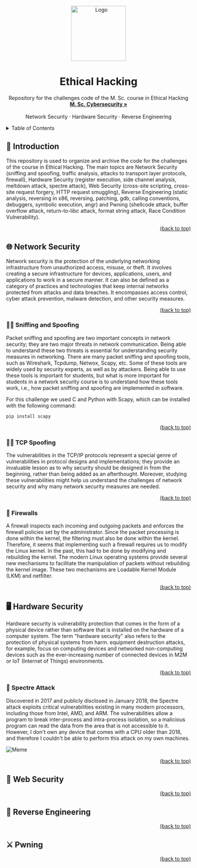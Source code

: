<div id="top"></div>
<!-- PROJECT LOGO -->
<br />
<div align="center">
  <a href="https://github.com/FrancescoMarchiori/Ethical-Hacking">
    <img src="https://i.postimg.cc/c4vvQmTL/Cybersecuity-Uni-PD.png" alt="Logo" width="150" height="150">
  </a>

  <h1 align="center">Ethical Hacking</h1>

  <p align="center">
    Repository for the challenges code of the M. Sc. course in Ethical Hacking
    <br />
    <a href="https://www.unipd.it/en/educational-offer/second-cycle-degree/science?tipo=LM&scuola=SC&ordinamento=2020&key=SC2542&cg=engineering"><strong>M. Sc. Cybersecurity »</strong></a>
    <br />
    <br />
    <a>Network Security</a>
    ·
    <a>Hardware Security</a>
    ·
    <a>Reverse Engineering</a>
  </p>
</div>

<!-- TABLE OF CONTENTS -->
<details>
  <summary>Table of Contents</summary>
  <ol>
    <li>
      <a href="#introduction">Introduction</a>
    </li>
    <li>
      <a href="#network">Network Security</a>
      <ul>
        <li><a href="#sniffing">Sniffing and Spoofing</a></li>
      </ul>
      <ul>
        <li><a href="#tcp">TCP Spoofing</a></li>
      </ul>
      <ul>
        <li><a href="#firewall">Firewalls</a></li>
      </ul>
    </li>
    <li>
      <a href="#hardware">Hardware Security</a>
      <ul>
        <li><a href="#spectre">Spectre Attack</a></li>
      </ul>
    </li>
    <li>
      <a href="#web">Web Security</a>
    </li>
    <li>
      <a href="#reverse">Reverse Engineering</a>
    </li>
    <li>
      <a href="#pwning">Pwning</a>
    </li>
  </ol>
</details>

<div id="introduction"></div>

## 🧩 Introduction

This repository is used to organize and archive the code for the challenges of the course in Ethical Hacking. The main topics are Network Security (sniffing and spoofing, traffic analysis, attacks to transport layer protocols, firewall), Hardware Security (register execution, side channel analysis, meltdown attack, spectre attack), Web Security (cross-site scripting, cross-site request forgery, HTTP request smuggling), Reverse Engineering (static analysis, reversing in x86, reversing, patching, gdb, calling conventions, debuggers, symbolic execution, angr) and Pwning (shellcode attack, buffer overflow attack, return-to-libc attack, format string attack, Race Condition Vulnerability).

<p align="right"><a href="#top">(back to top)</a></p>
<div id="network"></div>

## 🌐 Network Security
Network security is the protection of the underlying networking infrastructure from unauthorized access, misuse, or theft. It involves creating a secure infrastructure for devices, applications, users, and applications to work in a secure manner. It can also be defined as a category of practices and technologies that keep internal networks protected from attacks and data breaches. It encompasses access control, cyber attack prevention, malware detection, and other security measures.

<p align="right"><a href="#top">(back to top)</a></p>
<div id="sniffing"></div>

### 👃🏽 Sniffing and Spoofing
Packet sniffing and spoofing are two important concepts in network security; they are two major threats in network communication. Being able to understand these two threats is essential for understanding security measures in networking. There are many packet sniffing and spoofing tools, such as Wireshark, Tcpdump, Netwox, Scapy, etc. Some of these tools are widely used by security experts, as well as by attackers. Being able to use these tools is important for students, but what is more important for students in a network security course is to understand how these tools work, i.e., how packet sniffing and spoofing are implemented in software.

For this challenge we used C and Python with Scapy, which can be installed with the following command:
```
pip install scapy
```

<p align="right"><a href="#top">(back to top)</a></p>
<div id="tcp"></div>

### 👃🏽 TCP Spoofing
The vulnerabilities in the TCP/IP protocols represent a special genre of vulnerabilities in protocol designs and implementations; they provide an invaluable lesson as to why security should be designed in from the beginning, rather than being added as an afterthought. Moreover, studying these vulnerabilities might help us understand the challenges of network security and why many network security measures are needed.

<p align="right"><a href="#top">(back to top)</a></p>
<div id="firewall"></div>

### 🧱 Firewalls
A firewall inspects each incoming and outgoing packets and enforces the firewall policies set by the administrator. Since the packet processing is done within the kernel, the filtering must also be done within the kernel. Therefore, it seems that implementing such a firewall requires us to modify the Linux kernel. In the past, this had to be done by modifying and rebuilding the kernel. The modern Linux operating systems provide several new mechanisms to facilitate the manipulation of packets without rebuilding the kernel image. These two mechanisms are Loadable Kernel Module (LKM) and netfilter.

<p align="right"><a href="#top">(back to top)</a></p>
<div id="hardware"></div>

## 🖥️ Hardware Security
Hardware security is vulnerability protection that comes in the form of a physical device rather than software that is installed on the hardware of a computer system. The term "hardware security" also refers to the protection of physical systems from harm. equipment destruction attacks, for example, focus on computing devices and networked non-computing devices such as the ever-increasing number of connected devices in M2M or IoT (Internet of Things) environments.

<p align="right"><a href="#top">(back to top)</a></p>
<div id="spectre"></div>

### 👻 Spectre Attack

Discovered in 2017 and publicly disclosed in January 2018, the Spectre attack exploits critical vulnerabilities existing in many modern processors, including those from Intel, AMD, and ARM. The vulnerabilities allow a program to break inter-process and intra-process isolation, so a malicious program can read the data from the area that is not accessible to it. However, I don't own any device that comes with a CPU older than 2018, and therefore I couldn't be able to perform this attack on my own machines.

<img src="https://i.postimg.cc/vZLMzm2V/3nyyx0.png" alt="Meme">

<p align="right"><a href="#top">(back to top)</a></p>
<div id="web"></div>

## 🧭 Web Security

<p align="right"><a href="#top">(back to top)</a></p>
<div id="reverse"></div>

## 🔎 Reverse Engineering

<p align="right"><a href="#top">(back to top)</a></p>
<div id="pwning"></div>

## ⚔️ Pwning

<p align="right"><a href="#top">(back to top)</a></p>
